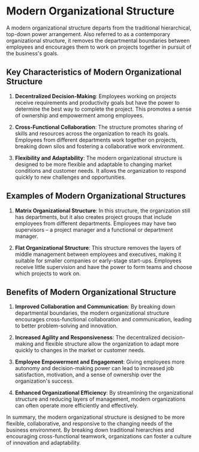 # Modern Organizational Structure

A modern organizational structure departs from the traditional hierarchical, top-down power arrangement. Also referred to as a contemporary organizational structure, it removes the departmental boundaries between employees and encourages them to work on projects together in pursuit of the business's goals.

## Key Characteristics of Modern Organizational Structure

1. **Decentralized Decision-Making**: Employees working on projects receive requirements and productivity goals but have the power to determine the best way to complete the project. This promotes a sense of ownership and empowerment among employees.

2. **Cross-Functional Collaboration**: The structure promotes sharing of skills and resources across the organization to reach its goals. Employees from different departments work together on projects, breaking down silos and fostering a collaborative work environment.

3. **Flexibility and Adaptability**: The modern organizational structure is designed to be more flexible and adaptable to changing market conditions and customer needs. It allows the organization to respond quickly to new challenges and opportunities.

## Examples of Modern Organizational Structures

1. **Matrix Organizational Structure**: In this structure, the organization still has departments, but it also creates project groups that include employees from different departments. Employees may have two supervisors – a project manager and a functional or department manager.

2. **Flat Organizational Structure**: This structure removes the layers of middle management between employees and executives, making it suitable for smaller companies or early-stage start-ups. Employees receive little supervision and have the power to form teams and choose which projects to work on.

## Benefits of Modern Organizational Structure

1. **Improved Collaboration and Communication**: By breaking down departmental boundaries, the modern organizational structure encourages cross-functional collaboration and communication, leading to better problem-solving and innovation.

2. **Increased Agility and Responsiveness**: The decentralized decision-making and flexible structure allow the organization to adapt more quickly to changes in the market or customer needs.

3. **Employee Empowerment and Engagement**: Giving employees more autonomy and decision-making power can lead to increased job satisfaction, motivation, and a sense of ownership over the organization's success.

4. **Enhanced Organizational Efficiency**: By streamlining the organizational structure and reducing layers of management, modern organizations can often operate more efficiently and effectively.

In summary, the modern organizational structure is designed to be more flexible, collaborative, and responsive to the changing needs of the business environment. By breaking down traditional hierarchies and encouraging cross-functional teamwork, organizations can foster a culture of innovation and adaptability.
